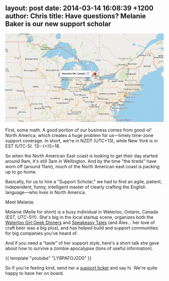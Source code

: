 layout: post
date: 2014-03-14 16:08:39 +1200
author: Chris
title: Have questions? Melanie Baker is our new support scholar
----

<!-- excerpt -->

![Waterloo](/media/2014-03-14-waterloo.png)

First, some math. A good portion of our business comes from good-ol' North America, which creates a huge problem for us—timely time-zone support coverage. In short, we're in NZDT (UTC+13), while New York is in EST (UTC-5). 13--(+)5=18. 

So when the North American East coast is looking to get their day started around 9am, it's still 3am in Wellington. And by the time "the tireds" have worn off (around 11am), much of the North American east coast is packing up to go home.

Basically, for us to hire a "Support Scholar," we had to find an agile, patient, independent, funny, intelligent master of clearly crafting the English language—who lives in North America. 

Meet Melanie.

<!-- /excerpt -->

Melanie (Melle for short) is a busy individual in Waterloo, Ontario, Canada (EST, UTC-5!!!). She's big in the local startup scene, organizes both the [Waterloo Girl Geek Dinners](http://www.girlgeekskw.com/) and [Speakeasy Tales](http://www.thespeakeasylive.com/) (and Ales... her love of craft beer was a big plus), and has helped build and support communities for big companies you've heard of.

And if you need a "taste" of her support style, here's a short talk she gave about how to survive a zombie apocalypse (tons of useful information).

{{ template "youtube" "LY8PAFOJ2D0" }}

So if you're feeling kind, send her a [support ticket](https://iwantmyname.com/support) and say hi. We're quite happy to have her on board.